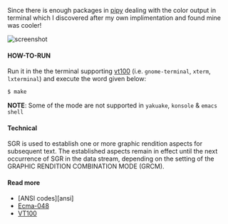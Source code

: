 
Since there is enough packages in [pipy][pipy] dealing with the color output in terminal which I discovered after my own implimentation and found mine was cooler!

![screenshot][screenshot]

#### HOW-TO-RUN

Run it in the the terminal supporting [vt100][vt100] (i.e. `gnome-terminal`, `xterm`, `lxterminal`) and execute the word given below:

```bash
$ make
```

**NOTE**: Some of the mode are not supported in `yakuake`, `konsole` & `emacs shell`

#### Technical

SGR is used to establish one or more graphic rendition aspects for subsequent text. The established aspects remain in effect until the
next occurrence of SGR in the data stream, depending on the setting of the GRAPHIC RENDITION COMBINATION MODE (GRCM).


#### Read more

 - [ANSI codes][ansi]
 - [Ecma-048][ecma]
 - [VT100][vt100]

[vt100]: http://en.wikipedia.org/wiki/VT100
[ecma]: http://www.ecma-international.org/publications/files/ECMA-ST/Ecma-048.pdf
[pipy]: https://pypi.python.org/pypi
[screenshot]: https://raw.github.com/haude/vt100-colors/dump/images/screenshot.png
